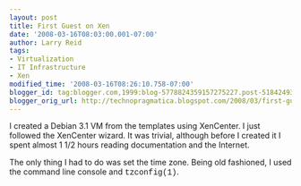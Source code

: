 ```yaml
---
layout: post
title: First Guest on Xen
date: '2008-03-16T08:03:00.001-07:00'
author: Larry Reid
tags:
- Virtualization
- IT Infrastructure
- Xen
modified_time: '2008-03-16T08:26:10.758-07:00'
blogger_id: tag:blogger.com,1999:blog-5778824359157275227.post-518424938314317581
blogger_orig_url: http://technopragmatica.blogspot.com/2008/03/first-guest-on-xen.html
---
```


I created a Debian 3.1 VM from the templates using XenCenter. I just
followed the XenCenter wizard. It was trivial, although before I created
it I spent almost 1 1/2 hours reading documentation and the Internet.  
  
The only thing I had to do was set the time zone. Being old fashioned, I
used the command line console and <span style="font-family: courier
new;">tzconfig(1)</span>.

